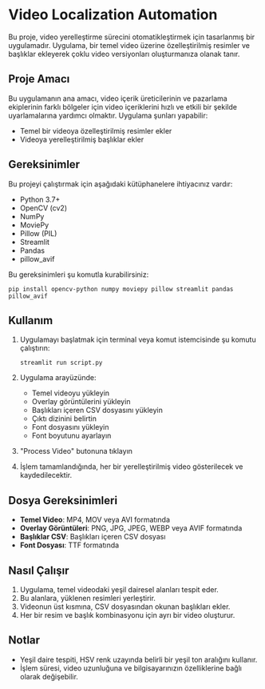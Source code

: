 # Video Localization Automation

Bu proje, video yerelleştirme sürecini otomatikleştirmek için tasarlanmış bir uygulamadır. Uygulama, bir temel video üzerine özelleştirilmiş resimler ve başlıklar ekleyerek çoklu video versiyonları oluşturmanıza olanak tanır.

## Proje Amacı

Bu uygulamanın ana amacı, video içerik üreticilerinin ve pazarlama ekiplerinin farklı bölgeler için video içeriklerini hızlı ve etkili bir şekilde uyarlamalarına yardımcı olmaktır. Uygulama şunları yapabilir:

- Temel bir videoya özelleştirilmiş resimler ekler
- Videoya yerelleştirilmiş başlıklar ekler

## Gereksinimler

Bu projeyi çalıştırmak için aşağıdaki kütüphanelere ihtiyacınız vardır:

- Python 3.7+
- OpenCV (cv2)
- NumPy
- MoviePy
- Pillow (PIL)
- Streamlit
- Pandas
- pillow_avif

Bu gereksinimleri şu komutla kurabilirsiniz:

```
pip install opencv-python numpy moviepy pillow streamlit pandas pillow_avif
```

## Kullanım

1. Uygulamayı başlatmak için terminal veya komut istemcisinde şu komutu çalıştırın:

   ```
   streamlit run script.py
   ```

2. Uygulama arayüzünde:
   - Temel videoyu yükleyin
   - Overlay görüntülerini yükleyin
   - Başlıkları içeren CSV dosyasını yükleyin
   - Çıktı dizinini belirtin
   - Font dosyasını yükleyin
   - Font boyutunu ayarlayın

3. "Process Video" butonuna tıklayın

4. İşlem tamamlandığında, her bir yerelleştirilmiş video gösterilecek ve kaydedilecektir.

## Dosya Gereksinimleri

- **Temel Video**: MP4, MOV veya AVI formatında
- **Overlay Görüntüleri**: PNG, JPG, JPEG, WEBP veya AVIF formatında
- **Başlıklar CSV**: Başlıkları içeren CSV dosyası
- **Font Dosyası**: TTF formatında

## Nasıl Çalışır

1. Uygulama, temel videodaki yeşil dairesel alanları tespit eder.
2. Bu alanlara, yüklenen resimleri yerleştirir.
3. Videonun üst kısmına, CSV dosyasından okunan başlıkları ekler.
4. Her bir resim ve başlık kombinasyonu için ayrı bir video oluşturur.

## Notlar

- Yeşil daire tespiti, HSV renk uzayında belirli bir yeşil ton aralığını kullanır.
- İşlem süresi, video uzunluğuna ve bilgisayarınızın özelliklerine bağlı olarak değişebilir.
